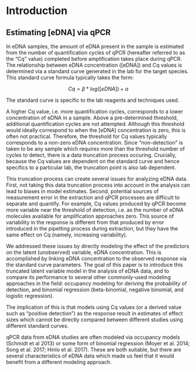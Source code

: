 # Introduction


<!-- Background info about eDNA studies generally -->

## Estimating [eDNA] via qPCR

In eDNA samples, the amount of eDNA present in the sample is estimated
from the number of quantification cycles of qPCR (hereafter referred
to as the “Cq” value) completed before amplification takes place
during qPCR. The relationship between eDNA concentration ([eDNA]) and
Cq values is determined via a standard curve generated in the lab for
the target species. This standard curve formula typically takes the
form:

$$ Cq = \beta * log([eDNA]) + \alpha $$

The standard curve is specific to the lab reagents and techniques
used. 

A higher Cq value, i.e. more quantification cycles, corresponds to a
lower concentration of eDNA in a sample. Above a pre-determined
threshold, additional quantification cycles are not
attempted. Although this threshold would ideally correspond to when
the [eDNA] concentration is zero, this is often not
practical. Therefore, the threshold for Cq values typically
corresponds to a non-zero eDNA concentration.  Since “non-detection”
is taken to be any sample which requires more than the threshold
number of cycles to detect, there is a data truncation process
occuring. Crucially, because the Cq values are dependent on the
standard curve and hence specifics to a particular lab, the truncation
point is also lab dependent. 

This truncation process can create several issues for analyzing eDNA
data. First, not taking this data truncation process into account in
the analysis can lead to biases in model estimates. Second, potential
sources of measurement error in the extraction and qPCR processes are
difficult to separate and quantify. For example, Cq values produced by
qPCR become more variable near the threshold of detection, i.e. as the
number of eDNA molecules available for amplification approaches
zero. This source of variability in the response is different from
that produced by error introduced in the pipetting process during
extraction, but they have the same effect on Cq (namely, increasing
variability).  

We addressed these issues by directly modeling the
effect of the predictors on the latent (unobserved) variable, eDNA
concentration. This is accomplished by linking eDNA concentration to
the observed response via the standard curve parameters.  The goal of
this paper is to introduce this truncated latent variable model in the
analysis of eDNA data, and to compare its performance to several other
commonly-used modeling approaches in the field: occupancy modeling for
deriving the probability of detection, and binomial regression
(beta-binomial, negative binomial, and logistic regression).

The implication of this is that models using Cq values (or a
derived value such as “positive detection”) as the response result in
estimates of effect sizes which cannot be directly compared between
different studies using different standard curves. 

qPCR data from eDNA studies are often modeled via occupancy models
(Schmidt et al 2013) or some form of binomial regression (Moyer et
al. 2014; Song et al. 2017; Hinlo et al. 2017).  These are both
suitable, but there are several characteristics of eDNA data which
made us feel that it would benefit from a different modeling approach.

